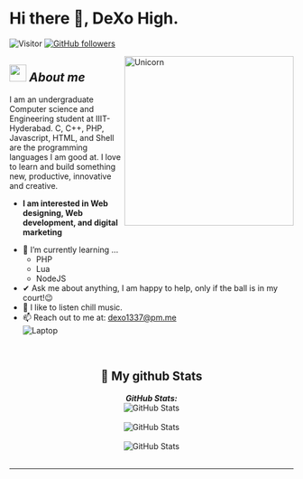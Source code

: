 # Hi there 👋, DeXo High. 
![Visitor](https://visitor-badge.laobi.icu/badge?page_id=DeXoHigh.repoName) [![GitHub followers](https://img.shields.io/github/followers/DeXoHigh.svg?style=social&label=Follow)](https://github.com/DeXoHigh?tab=followers)<br/>

<img align="right" width=300px alt="Unicorn" src="https://c.tenor.com/GN73MKBawZYAAAAi/busy-cute.gif" />

## <img src="https://media.giphy.com/media/ObNTw8Uzwy6KQ/giphy.gif" width="30px">&nbsp;***About me***

I am an undergraduate Computer science and Engineering student at IIIT-Hyderabad. C, C++, PHP, Javascript, HTML, and Shell are the programming languages I am good at. I love to learn and build something new, productive, innovative and creative.
* **I am interested in Web designing, Web development, and digital marketing**
- 🌱 I’m currently learning ...
  - PHP
  - Lua
  - NodeJS
- ✔ Ask me about anything, I am happy to help, only if the ball is in my court!😉<br>
- 🎵 I like to listen chill music.
- 📫 Reach out to me at: <a href="dexo1337@pm.me">dexo1337@pm.me</a><br>
![Laptop](https://img.shields.io/badge/Windows%20PC-Gaming-0078D6?style=for-the-badge&logo=windows&logoColor=white&color=red) 
<br>
<h2 align="center">👀 My github Stats</h2>

<div>
  
  <p align="center">
  <b><em>GitHub Stats:</em></b> <br/>
    <img src="https://github-readme-streak-stats.herokuapp.com/?user=DeXoHigh" alt="GitHub Stats" /> <br/><br/>
    <img src="https://github-readme-stats.vercel.app/api?username=DeXoHigh&show_icons=true&include_all_commits=true" alt="GitHub Stats" /> <br/><br/>
    <img src="https://github-readme-stats.vercel.app/api/top-langs/?username=DeXoHigh&layout=compact" alt="GitHub Stats" /> <br/><br/>
    
</div>

---------------------------------------------------------------------------------------------------------------------
